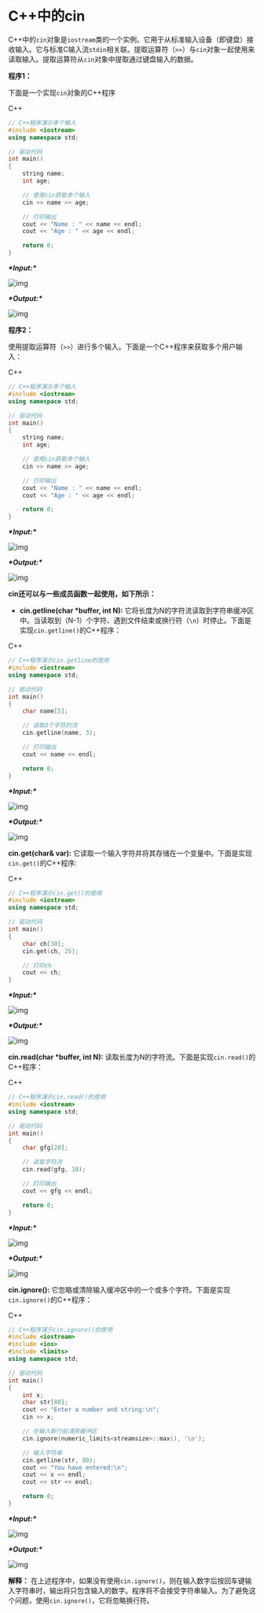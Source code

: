 # **C++中的cin**

C++中的`cin`对象是`iostream`类的一个实例。它用于从标准输入设备（即键盘）接收输入。它与标准C输入流`stdin`相关联。提取运算符（`>>`）与`cin`对象一起使用来读取输入。提取运算符从`cin`对象中提取通过键盘输入的数据。

**程序1：**

下面是一个实现`cin`对象的C++程序

C++

```cpp
// C++程序演示多个输入
#include <iostream>
using namespace std;

// 驱动代码
int main()
{
    string name;
    int age;

    // 使用cin获取多个输入
    cin >> name >> age;

    // 打印输出
    cout << "Name : " << name << endl;
    cout << "Age : " << age << endl;

    return 0;
}
```

 
 

***\*Input:\**** 

![img](https://media.geeksforgeeks.org/wp-content/uploads/20210125212825/cin1.PNG)


 

***\*Output:\****

![img](https://media.geeksforgeeks.org/wp-content/uploads/20210125212912/cin2.PNG)

**程序2：**

使用提取运算符（`>>`）进行多个输入。下面是一个C++程序来获取多个用户输入： 

C++

```cpp
// C++程序演示多个输入
#include <iostream>
using namespace std;

// 驱动代码
int main()
{
    string name;
    int age;

    // 使用cin获取多个输入
    cin >> name >> age;

    // 打印输出
    cout << "Name : " << name << endl;
    cout << "Age : " << age << endl;

    return 0;
}
```

 
 

***\*Input:\****

![img](https://media.geeksforgeeks.org/wp-content/uploads/20210125213319/cin3.PNG)


 

***\*Output:\****

![img](https://media.geeksforgeeks.org/wp-content/uploads/20210125213405/cin4.PNG)

**cin还可以与一些成员函数一起使用，如下所示：**

- **cin.getline(char \*buffer, int N):** 它将长度为N的字符流读取到字符串缓冲区中。当读取到（N-1）个字符、遇到文件结束或换行符（`\n`）时停止。下面是实现`cin.getline()`的C++程序：

 

C++

```cpp
// C++程序演示cin.getline的使用
#include <iostream>
using namespace std;

// 驱动代码
int main()
{
    char name[5];

    // 读取3个字符的流
    cin.getline(name, 3);

    // 打印输出
    cout << name << endl;

    return 0;
}
```

***\*Input:\****
 

![img](https://media.geeksforgeeks.org/wp-content/uploads/20210125214045/cin5.PNG)


 

***\*Output:\****

![img](https://media.geeksforgeeks.org/wp-content/uploads/20210125214122/cin6.PNG)


 

**cin.get(char& var):** 它读取一个输入字符并将其存储在一个变量中。下面是实现`cin.get()`的C++程序:

C++

```cpp
// C++程序演示cin.get()的使用
#include <iostream>
using namespace std;

// 驱动代码
int main()
{
    char ch[30];
    cin.get(ch, 25);

    // 打印ch
    cout << ch;
}
```

***\*Input:\****

![img](https://media.geeksforgeeks.org/wp-content/uploads/20210125215557/cin7.PNG)

***\*Output:\****

![img](https://media.geeksforgeeks.org/wp-content/uploads/20210125215645/cin8.PNG)


 

**cin.read(char \*buffer, int N):** 读取长度为N的字符流。下面是实现`cin.read()`的C++程序：

C++

```cpp
// C++程序演示cin.read()的使用
#include <iostream>
using namespace std;

// 驱动代码
int main()
{
    char gfg[20];

    // 读取字符流
    cin.read(gfg, 10);

    // 打印输出
    cout << gfg << endl;

    return 0;
}
```

***\*Input:\****


 

![img](https://media.geeksforgeeks.org/wp-content/uploads/20210125225445/cin11.PNG)


 

***\*Output:\****


 

![img](https://media.geeksforgeeks.org/wp-content/uploads/20210125225705/cin12.PNG)


 

**cin.ignore():** 它忽略或清除输入缓冲区中的一个或多个字符。下面是实现`cin.ignore()`的C++程序：

C++

```cpp
// C++程序演示cin.ignore()的使用
#include <iostream>
#include <ios>
#include <limits>
using namespace std;

// 驱动代码
int main()
{
    int x;
    char str[80];
    cout << "Enter a number and string:\n";
    cin >> x;

    // 在输入新行前清除缓冲区
    cin.ignore(numeric_limits<streamsize>::max(), '\n');

    // 输入字符串
    cin.getline(str, 80);
    cout << "You have entered:\n";
    cout << x << endl;
    cout << str << endl;

    return 0;
}
```

 
 

***\*Input:\****

![img](https://media.geeksforgeeks.org/wp-content/uploads/20210125223339/cin9.PNG)


 

***\*Output:\****


 

![img](https://media.geeksforgeeks.org/wp-content/uploads/20210125223459/cin10.PNG)


 

**解释：** 在上述程序中，如果没有使用`cin.ignore()`，则在输入数字后按回车键输入字符串时，输出将只包含输入的数字。程序将不会接受字符串输入。为了避免这个问题，使用`cin.ignore()`，它将忽略换行符。